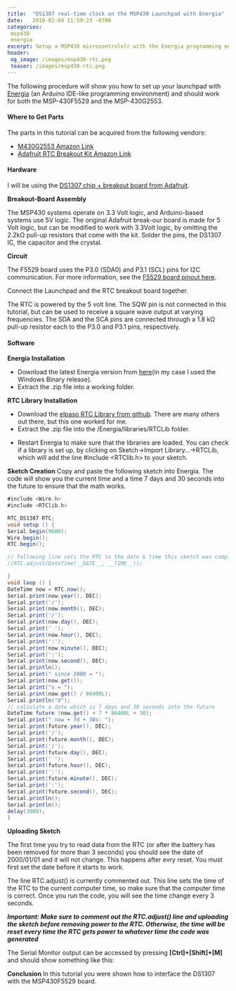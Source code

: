 ```yaml
---
title:  "DS1307 real-time clock on the MSP430 Launchpad with Energia"
date:   2018-02-04 21:59:23 -0700
categories: 
 msp430
 energia
excerpt: Setup a MSP430 microcontrolelr with the Energia programming environment.
header:
 og_image: /images/msp430-rtc.png
 teaser: /images/msp430-rtc.png
---
```



The following procedure will show you how to set up your launchpad with [Energia](http://energia.nu/) (an Arduino IDE-like programming environment) and should work for both the MSP-430F5529 and the MSP-430G2553.


#### Where to Get Parts
The parts in this tutorial can be acquired from the following vendors:
* [M430G2553 Amazon Link](https://www.amazon.com/gp/product/B01NC2Y6BM)
* [Adafruit RTC Breakout Kit Amazon Link](https://www.amazon.com/gp/product/B01MS40AOD)



#### Hardware
I will be using the [DS1307 chip + breakout board from Adafruit](https://www.adafruit.com/products/264).


__Breakout-Board Assembly__

The MSP430 systems operate on 3.3 Volt logic, and Arduino-based systems use 5V logic. The original Adafruit break-our board is made for 5 Volt logic, but can be modified to work with 3.3Volt logic, by omitting the 2.2kΩ pull-up resistors that come with the kit. Solder the pins, the DS1307 IC, the capacitor and the crystal.

__Circuit__

The F5529 board uses the P3.0 (SDA0) and P3.1 (SCL) pins for I2C communication. For more information, see the [F5529 board pinout here](https://energia.nu/pinmaps/msp-exp430f5529/).

Connect the Launchpad and the RTC breakout board together.

The RTC is powered by the 5 volt line. The SQW pin is not connected in this tutorial, but can be used to receive a square wave output at varying frequencies. The SDA and the SCA pins are connected through a 1.8 kΩ pull-up resistor each to the P3.0 and P3.1 pins, respectively.


#### Software

__Energia Installation__

* Download the latest Energia version from [here](https://energia.nu/download/)(in my case I used the Windows Binary release).
* Extract the .zip file into a working folder.

__RTC Library Installation__


* Download the [elpaso RTC Library from github](https://github.com/elpaso/rtclib). There are many others out there, but this one worked for me.
* Extract the .zip file into the /Energia/libraries/RTCLib folder.
- Restart Energia to make sure that the libraries are loaded. You can check if a library is set up, by clicking on Sketch->Import Library…->RTCLib, which will add the line #include <RTClib.h> to your sketch.


__Sketch Creation__
Copy and paste the following sketch into Energia. The code will show you the current time and a time 7 days and 30 seconds into the future to ensure that the math works.


~~~ cs
#include <Wire.h>
#include <RTClib.h>

RTC_DS1307 RTC;
void setup () {
Serial.begin(9600);
Wire.begin();
RTC.begin();

// following line sets the RTC to the date & time this sketch was compiled
//RTC.adjust(DateTime(__DATE__, __TIME__));

}
void loop () {
DateTime now = RTC.now();
Serial.print(now.year(), DEC);
Serial.print('/');
Serial.print(now.month(), DEC);
Serial.print('/');
Serial.print(now.day(), DEC);
Serial.print(' ');
Serial.print(now.hour(), DEC);
Serial.print(':');
Serial.print(now.minute(), DEC);
Serial.print(':');
Serial.print(now.second(), DEC);
Serial.println();
Serial.print(" since 2000 = ");
Serial.print(now.get());
Serial.print("s = ");
Serial.print(now.get() / 86400L);
Serial.println("d");
// calculate a date which is 7 days and 30 seconds into the future
DateTime future (now.get() + 7 * 86400L + 30);
Serial.print(" now + 7d + 30s: ");
Serial.print(future.year(), DEC);
Serial.print('/');
Serial.print(future.month(), DEC);
Serial.print('/');
Serial.print(future.day(), DEC);
Serial.print(' ');
Serial.print(future.hour(), DEC);
Serial.print(':');
Serial.print(future.minute(), DEC);
Serial.print(':');
Serial.print(future.second(), DEC);
Serial.println();
Serial.println();
delay(3000);
}
~~~

__Uploading Sketch__

The first time you try to read data from the RTC (or after the battery has been removed for more than 3 seconds) you should see the date of 2000/01/01 and it will not change. This happens after evry reset. You must first set the date before it starts to work.

The line RTC.adjust() is currently commented out. This line sets the time of the RTC to the current computer time, so make sure that the computer time is correct. Once you run the code, you will see the time change every 3 seconds.

___Important: Make sure to comment out the RTC.adjust() line and uploading the sketch before removing power to the RTC. Otherwise, the time will be reset every time the RTC gets power to whatever time the code was generated___

The Serial Monitor output can be accessed by pressing __[Ctrl]+[Shift]+[M]__ and should show something like this:


__Conclusion__
In this tutorial you were shown how to interface the DS1307 with the MSP430F5529 board.

